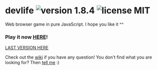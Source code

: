 # devlife ![version 1.8.4](https://d25lcipzij17d.cloudfront.net/badge.svg?id=gh&type=6&v=1.8.4&x2=0) ![license MIT](https://badges.frapsoft.com/os/mit/mit.svg?v=102)

Web browser game in pure JavaScript. I hope you like it ^^

### Play it now [HERE](http://naoxink.hol.es/devlife)!
[LAST VERSION HERE](https://cdn.rawgit.com/naoxink/devlife/be843f9905d6ab6d4d71f1da6b7ec1f17eb8fc23/index.html)

Check out the [wiki](https://github.com/naoxink/devlife/wiki) if you have any question! You don't find what you are looking for? Then [tell me](https://github.com/naoxink/devlife/issues) :)
